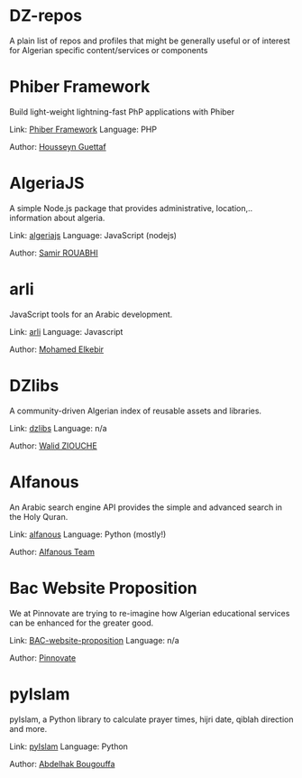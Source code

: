 # DZ-repos
A plain list of repos and profiles that might be generally useful or of interest for Algerian specific content/services or components

Phiber Framework
===
Build light-weight lightning-fast PhP applications with Phiber

Link: [Phiber Framework](https://github.com/ghousseyn/phiber)
Language: PHP

Author: [Housseyn Guettaf](https://github.com/ghousseyn)

AlgeriaJS
===

A simple Node.js package that provides administrative, location,.. information about algeria.

Link: [algeriajs](https://github.com/rouabhi/algeriajs)
Language: JavaScript (nodejs)

Author: [Samir ROUABHI](https://github.com/rouabhi)

arli
===

JavaScript tools for an Arabic development.

Link: [arli](https://github.com/elkebirmed/arli)
Language: Javascript

Author: [Mohamed Elkebir](https://github.com/elkebirmed)

DZlibs
===

A community-driven Algerian index of reusable assets and libraries.

Link: [dzlibs](https://github.com/01walid/dzlibs)
Language: n/a

Author: [Walid ZIOUCHE](https://github.com/01walid)

Alfanous
===

An Arabic search engine API provides the simple and advanced search in the Holy Quran.

Link: [alfanous](https://github.com/Alfanous-team/alfanous)
Language: Python (mostly!)

Author: [Alfanous Team](https://github.com/Alfanous-team)

Bac Website Proposition
===

We at Pinnovate are trying to re-imagine how Algerian educational services can be enhanced for the greater good.

Link: [BAC-website-proposition](https://github.com/Pinnovate/BAC-website-proposition)
Language: n/a

Author: [Pinnovate](https://github.com/Pinnovate)

pyIslam
===

pyIslam, a Python library to calculate prayer times, hijri date, qiblah direction and more.

Link: [pyIslam](https://github.com/abougouffa/pyIslam)
Language: Python

Author: [Abdelhak Bougouffa](https://github.com/abougouffa)

